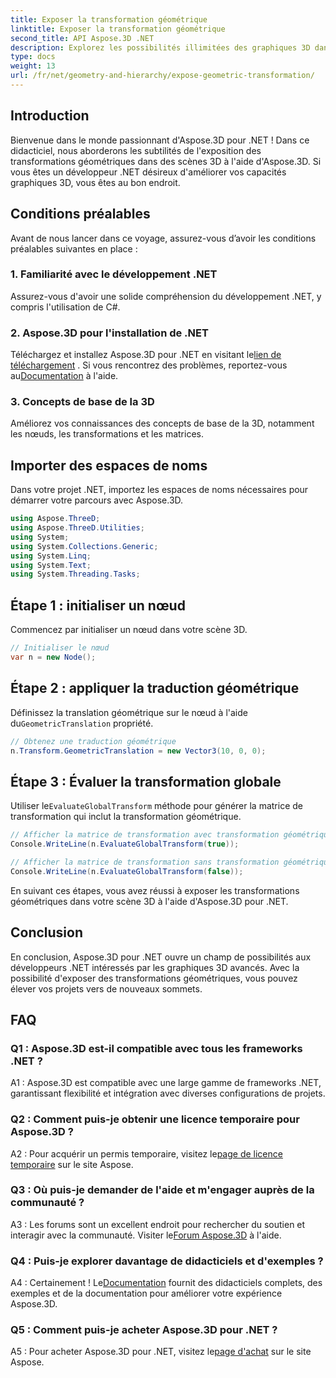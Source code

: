 ```yaml
---
title: Exposer la transformation géométrique
linktitle: Exposer la transformation géométrique
second_title: API Aspose.3D .NET
description: Explorez les possibilités illimitées des graphiques 3D dans .NET avec Aspose.3D. Découvrez les transformations géométriques sans effort.
type: docs
weight: 13
url: /fr/net/geometry-and-hierarchy/expose-geometric-transformation/
---
```

## Introduction

Bienvenue dans le monde passionnant d'Aspose.3D pour .NET ! Dans ce didacticiel, nous aborderons les subtilités de l'exposition des transformations géométriques dans des scènes 3D à l'aide d'Aspose.3D. Si vous êtes un développeur .NET désireux d'améliorer vos capacités graphiques 3D, vous êtes au bon endroit.

## Conditions préalables

Avant de nous lancer dans ce voyage, assurez-vous d’avoir les conditions préalables suivantes en place :

### 1. Familiarité avec le développement .NET

Assurez-vous d'avoir une solide compréhension du développement .NET, y compris l'utilisation de C#.

### 2. Aspose.3D pour l'installation de .NET

 Téléchargez et installez Aspose.3D pour .NET en visitant le[lien de téléchargement](https://releases.aspose.com/3d/net/) . Si vous rencontrez des problèmes, reportez-vous au[Documentation](https://reference.aspose.com/3d/net/) à l'aide.

### 3. Concepts de base de la 3D

Améliorez vos connaissances des concepts de base de la 3D, notamment les nœuds, les transformations et les matrices.

## Importer des espaces de noms

Dans votre projet .NET, importez les espaces de noms nécessaires pour démarrer votre parcours avec Aspose.3D.

```csharp
using Aspose.ThreeD;
using Aspose.ThreeD.Utilities;
using System;
using System.Collections.Generic;
using System.Linq;
using System.Text;
using System.Threading.Tasks;
```

## Étape 1 : initialiser un nœud

Commencez par initialiser un nœud dans votre scène 3D.

```csharp
// Initialiser le nœud
var n = new Node();
```

## Étape 2 : appliquer la traduction géométrique

 Définissez la translation géométrique sur le nœud à l'aide du`GeometricTranslation` propriété.

```csharp
// Obtenez une traduction géométrique
n.Transform.GeometricTranslation = new Vector3(10, 0, 0);
```

## Étape 3 : Évaluer la transformation globale

 Utiliser le`EvaluateGlobalTransform` méthode pour générer la matrice de transformation qui inclut la transformation géométrique.

```csharp
// Afficher la matrice de transformation avec transformation géométrique
Console.WriteLine(n.EvaluateGlobalTransform(true));

// Afficher la matrice de transformation sans transformation géométrique
Console.WriteLine(n.EvaluateGlobalTransform(false));
```

En suivant ces étapes, vous avez réussi à exposer les transformations géométriques dans votre scène 3D à l'aide d'Aspose.3D pour .NET.

## Conclusion

En conclusion, Aspose.3D pour .NET ouvre un champ de possibilités aux développeurs .NET intéressés par les graphiques 3D avancés. Avec la possibilité d'exposer des transformations géométriques, vous pouvez élever vos projets vers de nouveaux sommets.

## FAQ

### Q1 : Aspose.3D est-il compatible avec tous les frameworks .NET ?

A1 : Aspose.3D est compatible avec une large gamme de frameworks .NET, garantissant flexibilité et intégration avec diverses configurations de projets.

### Q2 : Comment puis-je obtenir une licence temporaire pour Aspose.3D ?

 A2 : Pour acquérir un permis temporaire, visitez le[page de licence temporaire](https://purchase.aspose.com/temporary-license/) sur le site Aspose.

### Q3 : Où puis-je demander de l'aide et m'engager auprès de la communauté ?

 A3 : Les forums sont un excellent endroit pour rechercher du soutien et interagir avec la communauté. Visiter le[Forum Aspose.3D](https://forum.aspose.com/c/3d/18) à l'aide.

### Q4 : Puis-je explorer davantage de didacticiels et d'exemples ?

 A4 : Certainement ! Le[Documentation](https://reference.aspose.com/3d/net/) fournit des didacticiels complets, des exemples et de la documentation pour améliorer votre expérience Aspose.3D.

### Q5 : Comment puis-je acheter Aspose.3D pour .NET ?

 A5 : Pour acheter Aspose.3D pour .NET, visitez le[page d'achat](https://purchase.aspose.com/buy) sur le site Aspose.